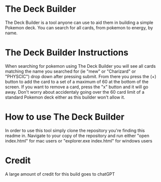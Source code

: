 # The Deck Builder

The Deck Builder is a tool anyone can use to aid them in building a simple Pokemon deck. You can search for all cards, from pokemon to energy, by name.

# The Deck Builder Instructions

When searching for pokemon using The Deck Builder you will see all cards matching the name you searched for (ie "mew" or "Charizard" or "PHYSCIC") drop down after pressing submit. From there you press the (+) button to add the card to a set of a maximum of 60 at the bottom of the screen. If you want to remove a card, press the "x" button and it will go away. Don't worry about accidentaly going over the 60 card limit of a standard Pokemon deck either as this builder won't allow it.

# How to use The Deck Builder

In order to use this tool simply clone the repository you're finding this readme in. Navigate to your copy of the repository and run either "open index.html" for mac users or "explorer.exe index.html" for windows users

# Credit

A large amount of credit for this build goes to chatGPT